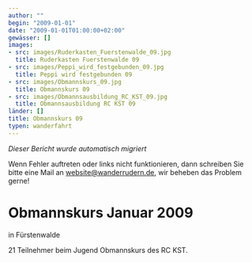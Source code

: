```yaml
---
author: ""
begin: "2009-01-01"
date: "2009-01-01T01:00:00+02:00"
gewässer: []
images:
- src: images/Ruderkasten_Fuerstenwalde_09.jpg
  title: Ruderkasten Fuerstenwalde 09
- src: images/Peppi_wird_festgebunden_09.jpg
  title: Peppi wird festgebunden 09
- src: images/Obmannskurs_09.jpg
  title: Obmannskurs 09
- src: images/Obmannsausbildung_RC_KST_09.jpg
  title: Obmannsausbildung RC KST 09
länder: []
title: Obmannskurs 09
typen: wanderfahrt
---
```



*Dieser Bericht wurde automatisch migriert*

Wenn Fehler auftreten oder links nicht funktionieren, dann schreiben Sie bitte eine Mail an website@wanderrudern.de, wir beheben das Problem gerne!



# Obmannskurs Januar 2009


in Fürstenwalde

21 Teilnehmer beim Jugend Obmannskurs des RC KST.
